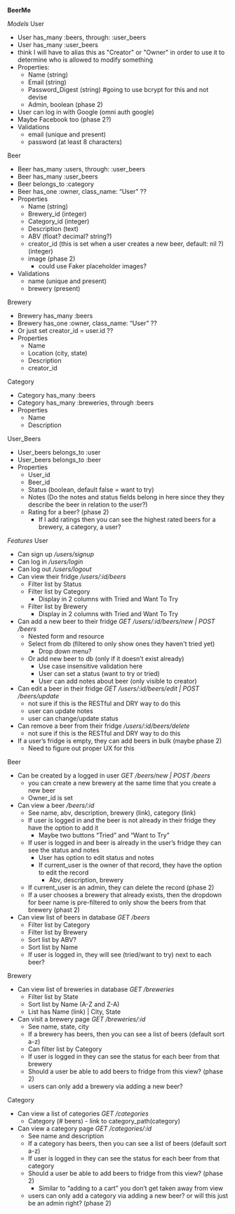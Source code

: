 **BeerMe**

*Models*
User
  + User has_many :beers, through: :user_beers
  + User has_many :user_beers
  + think I will have to alias this as "Creator" or "Owner" in order to use it to determine who is allowed to modify something
  + Properties:
    + Name (string)
    + Email (string)
    + Password_Digest (string) #going to use bcrypt for this and not devise
    + Admin, boolean (phase 2)
  + User can log in with Google (omni auth google)
  + Maybe Facebook too (phase 2?)
  + Validations
    + email (unique and present)
    + password (at least 8 characters)

Beer
  + Beer has_many :users, through: :user_beers
  + Beer has_many :user_beers
  + Beer belongs_to :category
  + Beer has_one :owner, class_name: “User” ??
  + Properties
    + Name (string)
    + Brewery_id (integer)
    + Category_id (integer)
    + Description (text)
    + ABV (float? decimal? string?)
    + creator_id (this is set when a user creates a new beer, default: nil ?) (integer)
    + image (phase 2)
      + could use Faker placeholder images?
  + Validations
    + name (unique and present)
    + brewery (present)


Brewery
  + Brewery has_many :beers
  + Brewery has_one :owner, class_name: “User” ??
  + Or just set creator_id = user.id ??
  + Properties
    + Name
    + Location (city, state)
    + Description
    + creator_id

Category
  + Category has_many :beers
  + Category has_many :breweries, through :beers
  + Properties
    + Name
    + Description

User_Beers
  + User_beers belongs_to :user
  + User_beers belongs_to :beer
  + Properties
    + User_id
    + Beer_id
    + Status (boolean, default false = want to try)
    + Notes (Do the notes and status fields belong in here since they they describe the beer in relation to the user?)
    + Rating for a beer? (phase 2)
      + If I add ratings then you can see the highest rated beers for a brewery, a category, a user?


*Features*
User
  + Can sign up */users/signup*
  + Can log in */users/login*
  + Can log out */users/logout*
  + Can view their fridge */users/:id/beers*
    + Filter list by Status
    + Filter list by Category
      + Display in 2 columns with Tried and Want To Try
    + Filter list by Brewery
      + Display in 2 columns with Tried and Want To Try
  + Can add a new beer to their fridge *GET /users/:id/beers/new | POST /beers*
    + Nested form and resource
    + Select from db (filtered to only show ones they haven't tried yet)
      + Drop down menu?
    + Or add new beer to db (only if it doesn’t exist already)
      + Use case insensitive validation here
      + User can set a status (want to try or tried)
      + User can add notes about beer (only visible to creator)
  + Can edit a beer in their fridge *GET /users/:id/beers/edit | POST /beers/update*
    + not sure if this is the RESTful and DRY way to do this
    + user can update notes
    + user can change/update status
  + Can remove a beer from their fridge */users/:id/beers/delete*
    + not sure if this is the RESTful and DRY way to do this
  + If a user’s fridge is empty, they can add beers in bulk (maybe phase 2)
    + Need to figure out proper UX for this

Beer
  + Can be created by a logged in user *GET /beers/new | POST /beers*
    + you can create a new brewery at the same time that you create a new beer
    + Owner_id is set
  + Can view a beer */beers/:id*
    + See name, abv, description, brewery (link), category (link)
    + If user is logged in and the beer is not already in their fridge they have the option to add it
      + Maybe two buttons “Tried” and “Want to Try”
    + If user is logged in and beer is already in the user’s fridge they can see the status and notes
      + User has option to edit status and notes
      + If current_user is the owner of that record, they have the option to edit the record
        + Abv, description, brewery
    + If current_user is an admin, they can delete the record (phase 2)
    + If a user chooses a brewery that already exists, then the dropdown for beer name is pre-filtered to only show the beers from that brewery (phast 2)
  + Can view list of beers in database *GET /beers*
    + Filter list by Category
    + Filter list by Brewery
    + Sort list by ABV?
    + Sort list by Name
    + If user is logged in, they will see (tried/want to try) next to each beer?

Brewery
  + Can view list of breweries in database *GET /breweries*
    + Filter list by State
    + Sort list by Name (A-Z and Z-A)
    + List has Name (link) | City, State
  + Can visit a brewery page *GET /breweries/:id*
    + See name, state, city
    + If a brewery has beers, then you can see a list of beers (default sort a-z)
    + Can filter list by Category
    + If user is logged in they can see the status for each beer from that brewery
    + Should a user be able to add beers to fridge from this view? (phase 2)
    + users can only add a brewery via adding a new beer?

Category
  + Can view a list of categories *GET /categories*
    + Category (# beers) - link to category_path(category)
  + Can view a category page *GET /categories/:id*
    + See name and description
    + If a category has beers, then you can see a list of beers (default sort a-z)
    + If user is logged in they can see the status for each beer from that category
    + Should a user be able to add beers to fridge from this view? (phase 2)
      + Similar to “adding to a cart” you don’t get taken away from view
    + users can only add a category via adding a new beer? or will this just be an admin right? (phase 2)
